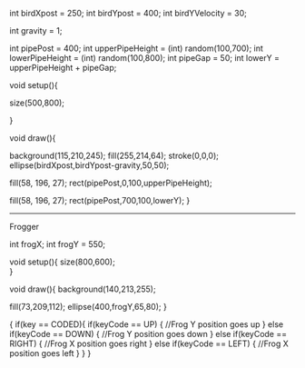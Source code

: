 int birdXpost = 250; 
int birdYpost = 400; 
int birdYVelocity = 30; 

int gravity = 1; 

int pipePost = 400;
int upperPipeHeight = (int) random(100,700);
int lowerPipeHeight = (int) random(100,800);
int pipeGap = 50;
int lowerY = upperPipeHeight + pipeGap;



void setup(){
  

size(500,800);

}




void draw(){ 
                     
background(115,210,245); 
fill(255,214,64); 
stroke(0,0,0); 
ellipse(birdXpost,birdYpost-gravity,50,50);

fill(58, 196, 27); 
rect(pipePost,0,100,upperPipeHeight);

fill(58, 196, 27); 
rect(pipePost,700,100,lowerY);
}

------------------------------------------------------------------------------------------------------------------------------
Frogger







int frogX;
int frogY = 550;

void setup(){
size(800,600);  
}  
  
void draw(){
background(140,213,255);

fill(73,209,112);
ellipse(400,frogY,65,80);
}  

{
      if(key == CODED){
            if(keyCode == UP)
            {
                  //Frog Y position goes up
            }
            else if(keyCode == DOWN)
            {
                  //Frog Y position goes down
            }
            else if(keyCode == RIGHT)
            {
                  //Frog X position goes right
            }
            else if(keyCode == LEFT)
            {
                  //Frog X position goes left
            }
      }
}


